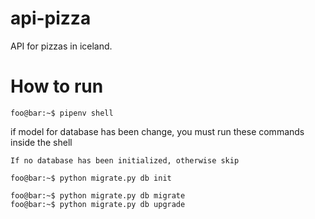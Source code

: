 # api-pizza

API for pizzas in iceland.

# How to run

```console
foo@bar:~$ pipenv shell
```

if model for database has been change, you must run these commands inside the shell

```console
If no database has been initialized, otherwise skip

foo@bar:~$ python migrate.py db init
```

```console
foo@bar:~$ python migrate.py db migrate
foo@bar:~$ python migrate.py db upgrade
```

